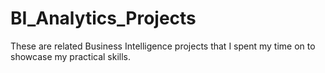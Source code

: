 # BI_Analytics_Projects
These are related Business Intelligence projects that I spent my time on to showcase my practical skills. 
